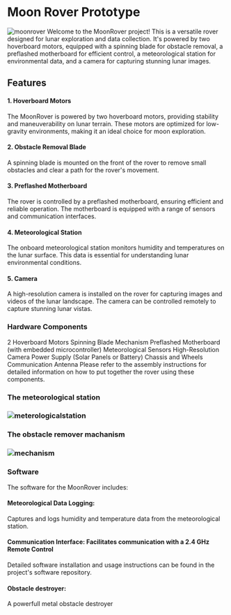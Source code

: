# Moon Rover Prototype
![moonrover](https://github.com/yasenOfficial/Nasa-Space-App/blob/main/images/moonrover1.jpg)
Welcome to the MoonRover project! This is a versatile rover designed for lunar exploration and data collection. 
It's powered by two hoverboard motors, equipped with a spinning blade for obstacle removal, a preflashed motherboard for efficient control, a meteorological station for environmental data, and a camera for capturing stunning lunar images.

## Features
#### 1. Hoverboard Motors
The MoonRover is powered by two hoverboard motors, providing stability and maneuverability on lunar terrain.
These motors are optimized for low-gravity environments, making it an ideal choice for moon exploration.
#### 2. Obstacle Removal Blade
A spinning blade is mounted on the front of the rover to remove small obstacles and clear a path for the rover's movement.
#### 3. Preflashed Motherboard
The rover is controlled by a preflashed motherboard, ensuring efficient and reliable operation.
The motherboard is equipped with a range of sensors and communication interfaces.
#### 4. Meteorological Station
The onboard meteorological station monitors humidity and temperatures on the lunar surface.
This data is essential for understanding lunar environmental conditions.
#### 5. Camera
A high-resolution camera is installed on the rover for capturing images and videos of the lunar landscape.
The camera can be controlled remotely to capture stunning lunar vistas.

### Hardware Components
2 Hoverboard Motors
Spinning Blade Mechanism
Preflashed Motherboard (with embedded microcontroller)
Meteorological Sensors
High-Resolution Camera
Power Supply (Solar Panels or Battery)
Chassis and Wheels
Communication Antenna
Please refer to the assembly instructions for detailed information on how to put together the rover using these components.


### The meteorological station
### ![meterologicalstation](https://github.com/yasenOfficial/Nasa-Space-App/blob/main/images/meteorologicalstation.jpg)

### The obstacle remover machanism
### ![mechanism](https://github.com/yasenOfficial/Nasa-Space-App/blob/main/images/mechanism.jpg)

### Software
The software for the MoonRover includes:

#### Meteorological Data Logging: 
Captures and logs humidity and temperature data from the meteorological station.
#### Communication Interface: Facilitates communication with a 2.4 GHz Remote Control
Detailed software installation and usage instructions can be found in the project's software repository.
#### Obstacle destroyer:
A powerfull metal obstacle destroyer
